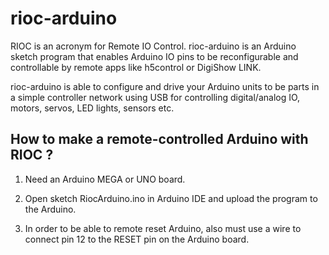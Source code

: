 # rioc-arduino

RIOC is an acronym for Remote IO Control. rioc-arduino is an Arduino sketch program that enables Arduino IO pins to be reconfigurable and controllable by remote apps like h5control or DigiShow LINK. 

rioc-arduino is able to configure and drive your Arduino units to be parts in a simple controller network using USB for controlling digital/analog IO, motors, servos, LED lights, sensors etc.


## How to make a remote-controlled Arduino with RIOC ?

1. Need an Arduino MEGA or UNO board.

2. Open sketch RiocArduino.ino in Arduino IDE and upload the program to the Arduino. 

3. In order to be able to remote reset Arduino, also must use a wire to connect pin 12 to the RESET pin on the Arduino board.

